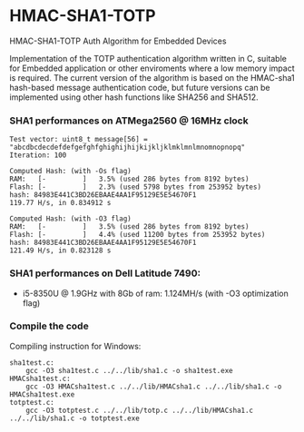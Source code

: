 # HMAC-SHA1-TOTP
 HMAC-SHA1-TOTP Auth Algorithm for Embedded Devices
 
 Implementation of the TOTP authentication algorithm written in C, suitable for Embedded application or other enviroments where a low memory impact is required.
 The current version of the algorithm is based on the HMAC-sha1 hash-based message authentication code, but future versions can be implemented using other hash functions like SHA256 and SHA512.

### SHA1 performances on ATMega2560 @ 16MHz clock
```
Test vector: uint8_t message[56] = "abcdbcdecdefdefgefghfghighijhijkijkljklmklmnlmnomnopnopq"
Iteration: 100

Computed Hash: (with -Os flag)
RAM:   [-         ]   3.5% (used 286 bytes from 8192 bytes)
Flash: [-         ]   2.3% (used 5798 bytes from 253952 bytes)
hash: 84983E441C3BD26EBAAE4AA1F95129E5E54670F1
119.77 H/s, in 0.834912 s

Computed Hash: (with -O3 flag)
RAM:   [-         ]   3.5% (used 286 bytes from 8192 bytes)
Flash: [-         ]   4.4% (used 11200 bytes from 253952 bytes)
hash: 84983E441C3BD26EBAAE4AA1F95129E5E54670F1
121.49 H/s, in 0.823128 s
```
### SHA1 performances on Dell Latitude 7490: 
- i5-8350U @ 1.9GHz with 8Gb of ram: 1.124MH/s (with -O3 optimization flag)

### Compile the code
Compiling instruction for Windows:
```
sha1test.c:
    gcc -O3 sha1test.c ../../lib/sha1.c -o sha1test.exe
HMACsha1test.c:
    gcc -O3 HMACsha1test.c ../../lib/HMACsha1.c ../../lib/sha1.c -o HMACsha1test.exe
totptest.c:
    gcc -O3 totptest.c ../../lib/totp.c ../../lib/HMACsha1.c ../../lib/sha1.c -o totptest.exe
```
